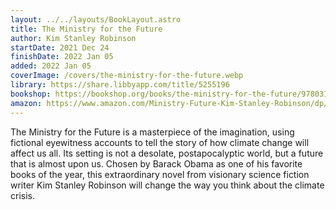 ```yaml
---
layout: ../../layouts/BookLayout.astro
title: The Ministry for the Future
author: Kim Stanley Robinson
startDate: 2021 Dec 24
finishDate: 2022 Jan 05
added: 2022 Jan 05
coverImage: /covers/the-ministry-for-the-future.webp
library: https://share.libbyapp.com/title/5255196
bookshop: https://bookshop.org/books/the-ministry-for-the-future/9780316300131
amazon: https://www.amazon.com/Ministry-Future-Kim-Stanley-Robinson/dp/0316300136
---
```


The Ministry for the Future is a masterpiece of the imagination, using fictional eyewitness accounts to tell the story of how climate change will affect us all. Its setting is not a desolate, postapocalyptic world, but a future that is almost upon us. Chosen by Barack Obama as one of his favorite books of the year, this extraordinary novel from visionary science fiction writer Kim Stanley Robinson will change the way you think about the climate crisis.  
